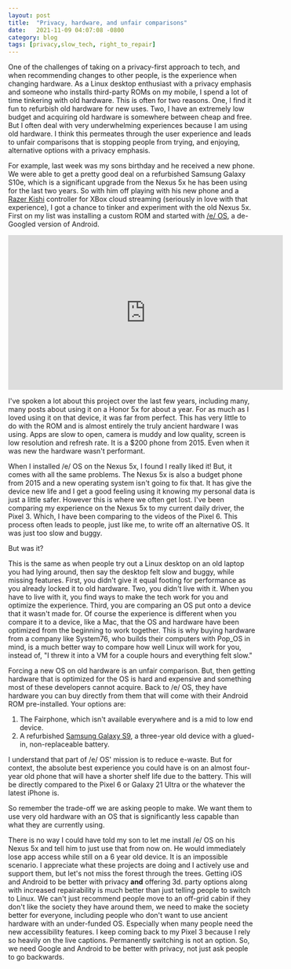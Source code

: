 ```yaml
---
layout: post
title:  "Privacy, hardware, and unfair comparisons"
date:   2021-11-09 04:07:08 -0800
category: blog
tags: [privacy,slow_tech, right_to_repair]
---
```


One of the challenges of taking on a privacy-first approach to tech, and when recommending changes to other people, is the experience when changing hardware. As a Linux desktop enthusiast with a privacy emphasis and someone who installs third-party ROMs on my mobile, I spend a lot of time tinkering with old hardware. This is often for two reasons. One, I find it fun to refurbish old hardware for new uses. Two, I have an extremely low budget and acquiring old hardware is somewhere between cheap and free. But I often deal with very underwhelming experiences because I am using old hardware. I think this permeates through the user experience and leads to unfair comparisons that is stopping people from trying, and enjoying, alternative options with a privacy emphasis.

For example, last week was my sons birthday and he received a new phone. We were able to get a pretty good deal on a refurbished Samsung Galaxy S10e, which is a significant upgrade from the Nexus 5x he has been using for the last two years. So with him off playing with his new phone and a [Razer Kishi](https://www.razer.com/mobile-controllers/razer-kishi/RZ06-03360100-R3U1) controller for XBox cloud streaming (seriously in love with that experience), I got a chance to tinker and experiment with the old Nexus 5x. First on my list was installing a custom ROM and started with [/e/ OS](https://e.foundation/), a de-Googled version of Android.

<iframe width="560" height="315" src="https://www.youtube.com/embed/I-_wIktaUK4" title="YouTube video player" frameborder="0" allow="accelerometer; autoplay; clipboard-write; encrypted-media; gyroscope; picture-in-picture" allowfullscreen></iframe>

I've spoken a lot about this project over the last few years, including many, many posts about using it on a Honor 5x for about a year. For as much as I loved using it on that device, it was far from perfect. This has very little to do with the ROM and is almost entirely the truly ancient hardware I was using. Apps are slow to open, camera is muddy and low quality, screen is low resolution and refresh rate. It is a $200 phone from 2015. Even when it was new the hardware wasn't performant.

When I installed /e/ OS on the Nexus 5x, I found I really liked it! But, it comes with all the same problems. The Nexus 5x is also a budget phone from 2015 and a new operating system isn't going to fix that. It has give the device new life and I get a good feeling using it knowing my personal data is just a little safer. However this is where we often get lost. I've been comparing my experience on the Nexus 5x to my current daily driver, the Pixel 3. Which, I have been comparing to the videos of the Pixel 6. This process often leads to people, just like me, to write off an alternative OS. It was just too slow and buggy.

But was it?

This is the same as when people try out a Linux desktop on an old laptop you had lying around, then say the desktop felt slow and buggy, while missing features. First, you didn't give it equal footing for performance as you already locked it to old hardware. Two, you didn't live with it. When you have to live with it, you find ways to make the tech work for you and optimize the experience. Third, you are comparing an OS put onto a device that it wasn't made for. Of course the experience is different when you compare it to a device, like a Mac, that the OS and hardware have been optimized from the beginning to work together. This is why buying hardware from a company like System76, who builds their computers with Pop\_OS in mind, is a much better way to compare how well Linux will work for you, instead of, "I threw it into a VM for a couple hours and everything felt slow."

Forcing a new OS on old hardware is an unfair comparison. But, then getting hardware that is optimized for the OS is hard and expensive and something most of these developers cannot acquire. Back to /e/ OS, they have hardware you can buy directly from them that will come with their Android ROM pre-installed. Your options are:  
1) The Fairphone, which isn't available everywhere and is a mid to low end device.  
2) A refurbished [Samsung Galaxy S9](https://www.gsmarena.com/samsung_galaxy_s9-8966.php), a three-year old device with a glued-in, non-replaceable battery.

I understand that part of /e/ OS' mission is to reduce e-waste. But for context, the absolute best experience you could have is on an almost four-year old phone that will have a shorter shelf life due to the battery. This will be directly compared to the Pixel 6 or Galaxy 21 Ultra or the whatever the latest iPhone is.

So remember the trade-off we are asking people to make. We want them to use very old hardware with an OS that is significantly less capable than what they are currently using.

There is no way I could have told my son to let me install /e/ OS on his Nexus 5x and tell him to just use that from now on. He would immediately lose app access while still on a 6 year old device. It is an impossible scenario. I appreciate what these projects are doing and I actively use and support them, but let's not miss the forest through the trees. Getting iOS and Android to be better with privacy **and** offering 3d. party options along with increased repairability is much better than just telling people to switch to Linux. We can't just recommend people move to an off-grid cabin if they don't like the society they have around them, we need to make the society better for everyone, including people who don't want to use ancient hardware with an under-funded OS. Especially when many people need the new accessibility features. I keep coming back to my Pixel 3 because I rely so heavily on the live captions. Permanently switching is not an option. So, we need Google and Android to be better with privacy, not just ask people to go backwards.